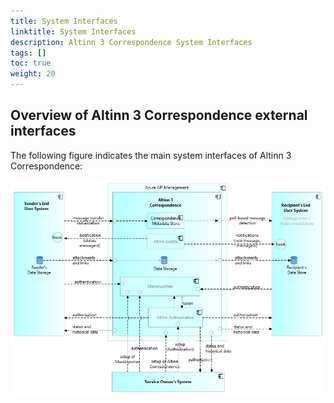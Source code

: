 ```yaml
---
title: System Interfaces
linktitle: System Interfaces
description: Altinn 3 Correspondence System Interfaces 
tags: []
toc: true
weight: 20
---
```


## Overview of Altinn 3 Correspondence external interfaces
The following figure indicates the main system interfaces of Altinn 3 Correspondence:

![Altinn 3 Correspondence Standalone Interfaces Overview](altinn3-correspondence-standalone-interfaces-overview.en.png "Altinn 3 Correspondence Standalone Interfaces Overview")

